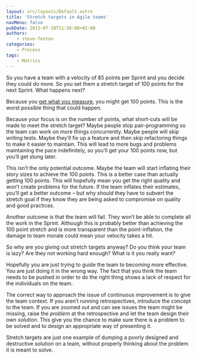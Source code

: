 ```yaml
---
layout: src/layouts/Default.astro
title: 'Stretch targets in Agile teams'
navMenu: false
pubDate: 2013-07-10T11:56:08+01:00
authors:
    - steve-fenton
categories:
    - Process
tags:
    - Metrics
---
```


So you have a team with a velocity of 85 points per Sprint and you decide they could do more. So you set them a stretch target of 100 points for the next Sprint. What happens next?

Because you [get what you measure](/blog/2013/07/you-get-what-you-measure/), you might get 100 points. This is the worst possible thing that could happen.

Because your focus is on the number of points, what short-cuts will be made to meet the stretch target? Maybe people stop pair-programming so the team can work on more things concurrently. Maybe people will skip writing tests. Maybe they’ll fix up a feature and then skip refactoring things to make it easier to maintain. This will lead to more bugs and problems maintaining the pace indefinitely, so you’ll get your 100 points now, but you’ll get stung later.

This isn’t the only potential outcome. Maybe the team will start inflating their story sizes to achieve the 100 points. This is a better case than actually getting 100 points. This will hopefully mean you get the right quality and won’t create problems for the future. If the team inflates their estimates, you’ll get a better outcome – but why should they have to subvert the stretch goal if they know they are being asked to compromise on quality and good practices.

Another outcome is that the team will fail. They won’t be able to complete all the work in the Sprint. Although this is probably better than achieving the 100 point stretch and is more transparent than the point-inflation, the damage to team morale could mean your velocity takes a hit.

So why are you giving out stretch targets anyway? Do you think your team is lazy? Are they not working hard enough? What is it you really want?

Hopefully you are just trying to guide the team to becoming more effective. You are just doing it in the wrong way. The fact that you think the team needs to be pushed in order to do the right thing shows a lack of respect for the individuals on the team.

The correct way to approach the issue of continuous improvement is to give the team context. If you aren’t running retrospectives, introduce the concept to the team. If you are zoomed out and can see issues the team might be missing, raise the *problem* at the retrospective and let the team design their own *solution*. This give you the chance to make sure there is a problem to be solved and to design an appropriate way of presenting it.

Stretch targets are just one example of dumping a poorly designed and destructive solution on a team, without properly thinking about the problem it is meant to solve.